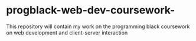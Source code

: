 # progblack-web-dev-coursework-
This repository will contain my work on the programming black coursework on web development and client-server interaction
